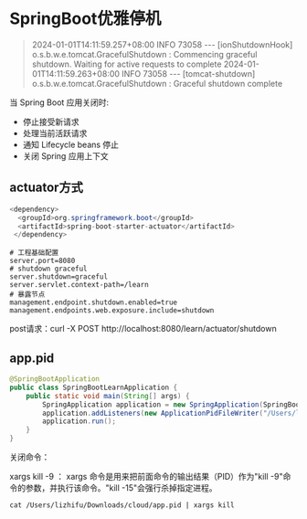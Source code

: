 # SpringBoot优雅停机

> 2024-01-01T14:11:59.257+08:00  INFO 73058 --- [ionShutdownHook] o.s.b.w.e.tomcat.GracefulShutdown        : Commencing graceful shutdown. Waiting for active requests to complete
> 2024-01-01T14:11:59.263+08:00  INFO 73058 --- [tomcat-shutdown] o.s.b.w.e.tomcat.GracefulShutdown        : Graceful shutdown complete

当 Spring Boot 应用关闭时:

- 停止接受新请求
- 处理当前活跃请求
- 通知 Lifecycle beans 停止
- 关闭 Spring 应用上下文

## actuator方式

```java
<dependency>
  <groupId>org.springframework.boot</groupId>
  <artifactId>spring-boot-starter-actuator</artifactId>
 </dependency>
```

```properties
# 工程基础配置
server.port=8080
# shutdown graceful
server.shutdown=graceful
server.servlet.context-path=/learn
# 暴露节点
management.endpoint.shutdown.enabled=true
management.endpoints.web.exposure.include=shutdown
```

post请求：curl -X POST http://localhost:8080/learn/actuator/shutdown

## app.pid

```java
@SpringBootApplication
public class SpringBootLearnApplication {
    public static void main(String[] args) {
        SpringApplication application = new SpringApplication(SpringBootLearnApplication.class);
        application.addListeners(new ApplicationPidFileWriter("/Users/lizhifu/Downloads/cloud/app.pid"));
        application.run();
    }
}
```

关闭命令：

xargs kill -9 ： xargs 命令是用来把前面命令的输出结果（PID）作为"kill -9"命令的参数，并执行该命令。"kill -15"会强行杀掉指定进程。 

```shell
cat /Users/lizhifu/Downloads/cloud/app.pid | xargs kill
```

